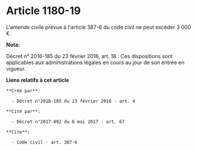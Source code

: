 # Article 1180-19

L'amende civile prévue à l'article 387-6 du code civil ne peut excéder 3 000 €.

**Nota:**

Décret n° 2016-185 du 23 février 2016, art. 18 : Ces dispositions sont applicables aux administrations légales en cours au
jour de son entrée en vigueur.

**Liens relatifs à cet article**

	**Créé par**:

	  - Décret n°2016-185 du 23 février 2016 - art. 4

	**Cité par**:

	  - Décret n°2017-892 du 6 mai 2017 - art. 67

	**Cite**:

	  - Code civil - art. 387-6
